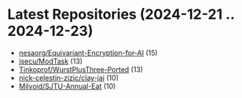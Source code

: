 # Latest Repositories (2024-12-21 .. 2024-12-23)

- [nesaorg/Equivariant-Encryption-for-AI](https://github.com/nesaorg/Equivariant-Encryption-for-AI) (15)
- [jsecu/ModTask](https://github.com/jsecu/ModTask) (13)
- [Tinkoprof/WurstPlusThree-Ported](https://github.com/Tinkoprof/WurstPlusThree-Ported) (13)
- [nick-celestin-zizic/clay-jai](https://github.com/nick-celestin-zizic/clay-jai) (10)
- [Milvoid/SJTU-Annual-Eat](https://github.com/Milvoid/SJTU-Annual-Eat) (10)
